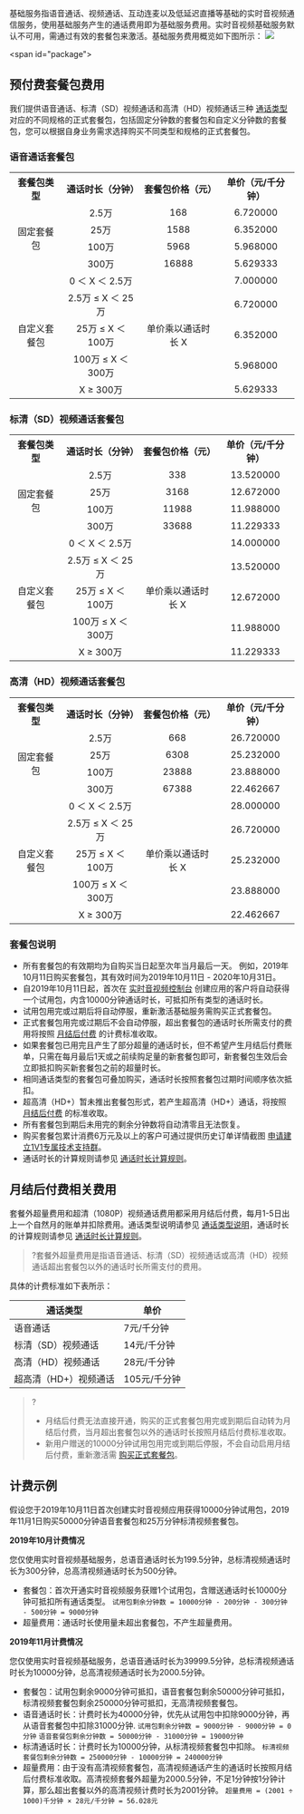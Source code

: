 基础服务指语音通话、视频通话、互动连麦以及低延迟直播等基础的实时音视频通信服务，使用基础服务产生的通话费用即为基础服务费用。实时音视频基础服务默认不可用，需通过有效的套餐包来激活。基础服务费用概览如下图所示： 
![](https://main.qcloudimg.com/raw/739c230e9df8223acd8bddfdc25c3bc5.png)


<span id="package"></span>
## 预付费套餐包费用
我们提供语音通话、标清（SD）视频通话和高清（HD）视频通话三种 [通话类型](https://cloud.tencent.com/document/product/647/17157#Type) 对应的不同规格的正式套餐包，包括固定分钟数的套餐包和自定义分钟数的套餐包，您可以根据自身业务需求选择购买不同类型和规格的正式套餐包。

### 语音通话套餐包
<table>
     <tr>
         <th style="text-align:center">套餐包类型</th>  
         <th style="text-align:center">通话时长（分钟）</th> 
         <th style="text-align:center">套餐包价格（元）</th> 
         <th style="text-align:center">单价（元/千分钟）</th> 
     </tr>
	 <tr>
         <td style="text-align:center" rowspan="4">固定套餐包</td>   
	     <td style="text-align:center">2.5万</td>   
	     <td style="text-align:center">168</td>   
	     <td style="text-align:center">6.720000</td>   
     </tr> 
	 <tr>
	     <td style="text-align:center">25万</td>   
	     <td style="text-align:center">1588</td>   
	     <td style="text-align:center">6.352000</td>   
     </tr> 
	 <tr>
	     <td style="text-align:center">100万</td>   
	     <td style="text-align:center">5968</td>   
	     <td style="text-align:center">5.968000</td>   
     </tr> 
	 <tr>
	     <td style="text-align:center">300万</td>   
	     <td style="text-align:center">16888</td>   
	     <td style="text-align:center">5.629333</td>   
     </tr> 
	 <tr>
         <td style="text-align:center" rowspan="5">自定义套餐包</td>   
	     <td style="text-align:center">0 ＜ X ＜ 2.5万</td>   
	     <td style="text-align:center" rowspan="5">单价乘以通话时长 X</td>   
	     <td style="text-align:center">7.000000</td>   
     </tr> 
	 <tr>
	     <td style="text-align:center">2.5万 ≤ X ＜ 25万</td>   
	     <td style="text-align:center">6.720000</td>   
     </tr> 
	 <tr>
	     <td style="text-align:center">25万 ≤ X ＜ 100万</td>   
	     <td style="text-align:center">6.352000</td>   
     </tr> 
	 <tr>
	     <td style="text-align:center">100万 ≤ X ＜ 300万</td>
	     <td style="text-align:center">5.968000</td>   
     </tr> 
	 <tr> 
	     <td style="text-align:center">X ≥ 300万</td>   
	     <td style="text-align:center">5.629333</td>   
     </tr> 
</table>

### 标清（SD）视频通话套餐包
<table>
     <tr>
         <th style="text-align:center">套餐包类型</th>  
         <th style="text-align:center">通话时长（分钟）</th> 
         <th style="text-align:center">套餐包价格（元）</th> 
         <th style="text-align:center">单价（元/千分钟）</th> 
     </tr>
	 <tr>
         <td style="text-align:center" rowspan="4">固定套餐包</td>   
	     <td style="text-align:center">2.5万</td>   
	     <td style="text-align:center">338</td>   
	     <td style="text-align:center">13.520000</td>   
     </tr> 
	 <tr>
	     <td style="text-align:center">25万</td>   
	     <td style="text-align:center">3168</td>   
	     <td style="text-align:center">12.672000</td>   
     </tr> 
	 <tr>
	     <td style="text-align:center">100万</td>   
	     <td style="text-align:center">11988</td>   
	     <td style="text-align:center">11.988000</td>   
     </tr> 
	 <tr>
	     <td style="text-align:center">300万</td>   
	     <td style="text-align:center">33688</td>   
	     <td style="text-align:center">11.229333</td>   
     </tr> 
	 <tr>
         <td style="text-align:center"  rowspan="5">自定义套餐包</td>   
	     <td style="text-align:center">0 ＜ X ＜ 2.5万</td>   
	     <td style="text-align:center"  rowspan="5">单价乘以通话时长 X</td>   
	     <td style="text-align:center">14.000000</td>   
     </tr> 
	 <tr>
	     <td style="text-align:center">2.5万 ≤ X ＜ 25万</td> 
	     <td style="text-align:center">13.520000</td>   
     </tr> 
	 <tr>
	     <td style="text-align:center">25万 ≤ X ＜ 100万</td> 
	     <td style="text-align:center">12.672000</td>   
     </tr> 
	 <tr>
	     <td style="text-align:center">100万 ≤ X ＜ 300万</td> 
	     <td style="text-align:center">11.988000</td>   
     </tr> 
	 <tr>
	     <td style="text-align:center">X ≥ 300万</td>  
	     <td style="text-align:center">11.229333</td>   
     </tr> 
</table>

### 高清（HD）视频通话套餐包
<table>
     <tr>
         <th style="text-align:center">套餐包类型</th>  
         <th style="text-align:center">通话时长（分钟）</th> 
         <th style="text-align:center">套餐包价格（元）</th> 
         <th style="text-align:center">单价（元/千分钟）</th> 
     </tr>
	 <tr>
         <td style="text-align:center"  rowspan="4">固定套餐包</td>   
	     <td style="text-align:center">2.5万</td>   
	     <td style="text-align:center">668</td>   
	     <td style="text-align:center">26.720000</td>   
     </tr> 
	 <tr>
	     <td style="text-align:center">25万</td>   
	     <td style="text-align:center">6308</td>   
	     <td style="text-align:center">25.232000</td>   
     </tr> 
	 <tr>
	     <td style="text-align:center">100万</td>   
	     <td style="text-align:center">23888</td>   
	     <td style="text-align:center">23.888000</td>   
     </tr> 
	 <tr>
	     <td style="text-align:center">300万</td>   
	     <td style="text-align:center">67388</td>   
	     <td style="text-align:center">22.462667</td>   
     </tr> 
	 <tr>
         <td style="text-align:center"  rowspan="5">自定义套餐包</td>   
	     <td style="text-align:center">0 ＜ X ＜ 2.5万</td>   
	     <td style="text-align:center"  rowspan="5">单价乘以通话时长 X</td>   
	     <td style="text-align:center">28.000000</td>   
     </tr> 
	 <tr>
	     <td style="text-align:center">2.5万 ≤ X ＜ 25万</td>   
	     <td style="text-align:center">26.720000</td>   
     </tr> 
	 <tr>
	     <td style="text-align:center">25万 ≤ X ＜ 100万</td>   
	     <td style="text-align:center">25.232000</td>   
     </tr> 
	 <tr>
	     <td style="text-align:center">100万 ≤ X ＜ 300万</td>   
	     <td style="text-align:center">23.888000</td>   
     </tr> 
	 <tr>
	     <td style="text-align:center">X ≥ 300万</td>   
	     <td style="text-align:center">22.462667</td>   
     </tr> 
</table>

### 套餐包说明
- 所有套餐包的有效期均为自购买当日起至次年当月最后一天。
 例如，2019年10月11日购买套餐包，其有效时间为2019年10月11日 - 2020年10月31日。
- 自2019年10月11日起，首次在 [实时音视频控制台](https://console.cloud.tencent.com/rav) 创建应用的客户将自动获得一个试用包，内含10000分钟通话时长，可抵扣所有类型的通话时长。
- 试用包用完或过期后将自动停服，重新激活基础服务需购买正式套餐包。
- 正式套餐包用完或过期后不会自动停服，超出套餐包的通话时长所需支付的费用将按照 [月结后付费](#excess) 的计费标准收取。
- 如果套餐包已用完且产生了部分超量的通话时长，但不希望产生月结后付费账单，只需在每月最后1天或之前续购足量的新套餐包即可，新套餐包生效后会立即抵扣购买新套餐包之前的超量时长。
- 相同通话类型的套餐包可叠加购买，通话时长按照套餐包过期时间顺序依次抵扣。
- 超高清（HD+）暂未推出套餐包形式，若产生超高清（HD+）通话，将按照 [月结后付费](#excess) 的标准收取。
- 所有套餐包到期后未用完的剩余分钟数将自动清零且无法恢复。
- 购买套餐包累计消费6万元及以上的客户可通过提供历史订单详情截图 [申请建立1V1专属技术支持群](https://cloud.tencent.com/apply/p/mzllj5hsj9)。
- 通话时长的计算规则请参见 [通话时长计算规则](https://cloud.tencent.com/document/product/647/17157#callduration)。


<span id="excess"></span>
## 月结后付费相关费用
套餐外超量费用和超清（1080P）视频通话费用都采用月结后付费，每月1-5日出上一个自然月的账单并扣除费用。通话类型说明请参见 [通话类型说明](https://cloud.tencent.com/document/product/647/17157#Type)，通话时长的计算规则请参见 [通话时长计算规则](https://cloud.tencent.com/document/product/647/17157#callduration)。
>?套餐外超量费用是指语音通话、标清（SD）视频通话或高清（HD）视频通话超出套餐包以外的通话时长所需支付的费用。

具体的计费标准如下表所示：

| 通话类型               | 单价    | 
| ------------------------ | ----------- | 
| 语音通话    | 7元/千分钟 | 
| 标清（SD）视频通话 | 14元/千分钟 | 
| 高清（HD）视频通话 | 28元/千分钟 | 
| 超高清（HD+）视频通话 | 105元/千分钟 | 

>?
>- 月结后付费无法直接开通，购买的正式套餐包用完或到期后自动转为月结后付费，当月超出套餐包以外的通话时长按照月结后付费标准收取。
>- 新用户赠送的10000分钟试用包用完或到期后停服，不会自动启用月结后付费，重新激活需 [购买正式套餐包](https://cloud.tencent.com/document/product/647/37099)。


## 计费示例
假设您于2019年10月11日首次创建实时音视频应用获得10000分钟试用包，2019年11月1日购买50000分钟语音套餐包和25万分钟标清视频套餐包。

**2019年10月计费情况**

您仅使用实时音视频基础服务，总语音通话时长为199.5分钟，总标清视频通话时长为300分钟，总高清视频通话时长为500分钟。
- 套餐包：首次开通实时音视频服务获赠1个试用包，含赠送通话时长10000分钟可抵扣所有通话类型。
 `试用包剩余分钟数 = 10000分钟 - 200分钟 - 300分钟 - 500分钟 = 9000分钟`
- 超量费用：通话时长使用量未超出套餐包，不产生超量费用。


**2019年11月计费情况**

您仅使用实时音视频基础服务，总语音通话时长为39999.5分钟，总标清视频通话时长为10000分钟，总高清视频通话时长为2000.5分钟。
- 套餐包：试用包剩余9000分钟可抵扣，语音套餐包剩余50000分钟可抵扣，标清视频套餐包剩余250000分钟可抵扣，无高清视频套餐包。
 - 语音通话时长：计费时长为40000分钟，优先从试用包中扣除9000分钟，再从语音套餐包中扣除31000分钟.
  `试用包剩余分钟数 = 9000分钟 - 9000分钟 = 0分钟`
	`语音套餐包剩余分钟数 = 50000分钟 - 31000分钟 = 19000分钟`
 - 标清通话时长：计费时长为10000分钟，从标清视频套餐包中扣除。
   `标清视频套餐包剩余分钟数 = 250000分钟 - 10000分钟 = 240000分钟`
- 超量费用：由于没有高清视频套餐包，高清视频通话产生的通话时长按照月结后付费标准收取。高清视频套餐外超量为2000.5分钟，不足1分钟按1分钟计算，那么超出套餐以外的高清视频计费时长为2001分钟。
 `超量费用 = (2001 ÷ 1000)千分钟 × 28元/千分钟 = 56.028元`
